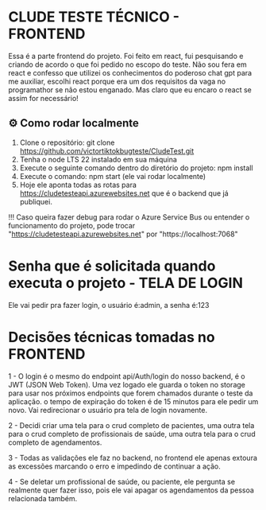 # CLUDE TESTE TÉCNICO - FRONTEND

Essa é a parte frontend do projeto. Foi feito em react, fui pesquisando e criando de acordo o que foi pedido no escopo do teste.
Não sou fera em react e confesso que utilizei os conhecimentos do poderoso chat gpt para me auxiliar, escolhi react porque era um dos requisitos da vaga no programathor se não estou enganado.
Mas claro que eu encaro o react se assim for necessário!

## ⚙️ Como rodar localmente

1. Clone o repositório: git clone https://github.com/victortiktokbugteste/CludeTest.git
2. Tenha o node LTS 22 instalado em sua máquina
3. Execute o seguinte comando dentro do diretório do projeto: npm install
4. Execute o comando: npm start (ele vai rodar localmente)
5. Hoje ele aponta todas as rotas para https://cludetesteapi.azurewebsites.net que é o backend que já publiquei. 

!!! Caso queira fazer debug para rodar o Azure Service Bus ou entender o funcionamento do projeto, pode trocar "https://cludetesteapi.azurewebsites.net" por "https://localhost:7068"


# Senha que é solicitada quando executa o projeto - TELA DE LOGIN

Ele vai pedir pra fazer login, o usuário é:admin, a senha é:123


# Decisões técnicas tomadas no FRONTEND

1 - O login é o mesmo do endpoint api/Auth/login do nosso backend, é o JWT (JSON Web Token). 
Uma vez logado ele guarda o token no storage para usar nos próximos endpoints que forem chamados durante o teste da aplicação.
o tempo de expiração do token é de 15 minutos para ele pedir um novo. Vai redirecionar o usuário pra tela de login novamente.

2 - Decidi criar uma tela para o crud completo de pacientes, uma outra tela para o crud completo de profissionais de saúde, uma outra tela para o crud completo de agendamentos.

3 - Todas as validações ele faz no backend, no frontend ele apenas extoura as excessões marcando o erro e impedindo de continuar a ação.

4 - Se deletar um profissional de saúde, ou paciente, ele pergunta se realmente quer fazer isso, pois ele vai apagar os agendamentos da pessoa relacionada também.


